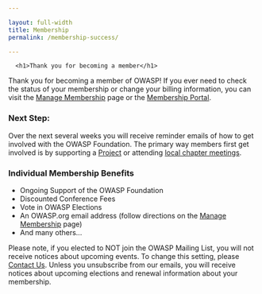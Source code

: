 ```yaml
---

layout: full-width
title: Membership
permalink: /membership-success/

---
```



<div style="margin: 0px;">

  <div class="col-sidebar">
    <div class="main-wrapper" style="padding: 0px;">
      <div>

      <h1>Thank you for becoming a member</h1>
<p>Thank you for becoming a member of OWASP! If you ever need to check the status of your membership or change your billing information, you can visit the <a href="/manage-membership">Manage Membership</a> page or the <a href="https://members.owasp.org">Membership Portal</a>.</p>

<h3>Next Step:</h3>
<p>Over the next several weeks you will receive reminder emails of how to get involved with the OWASP Foundation. The primary way members first get involved is by supporting a <a href="/projects">Project</a> or attending <a href="/chapters">local chapter meetings</a>.</p>
  
<h3>Individual Membership Benefits</h3>
<ul>
  <li>Ongoing Support of the OWASP Foundation</li>
  <li>Discounted Conference Fees</li>
  <li>Vote in OWASP Elections</li>
  <li>An OWASP.org email address (follow directions on the <a href="/manage-membership">Manage Membership</a> page)</li>
  <li>And many others...</li>
</ul>

<p>Please note, if you elected to NOT join the OWASP Mailing List, you will not receive notices about upcoming events. To change this setting, please <a href="https://owasporg.atlassian.net/servicedesk/customer/portal/7/group/18/create/72">Contact Us</a>.  Unless you unsubscribe from our emails, you will receive notices about upcoming elections and renewal information about your membership.  </p>

</div>
      <aside class="sidebar" role="complementary">
        <!-- reserved for future use -->
      </aside>
    </div>
  </div>

</div>



